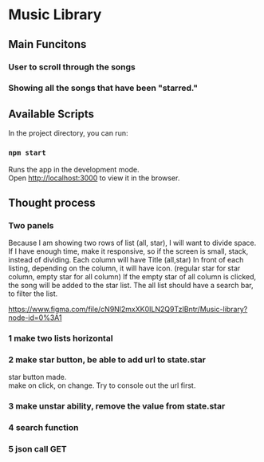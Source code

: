# Music Library

## Main Funcitons

### User to scroll through the songs

### Showing all the songs that have been "starred."

## Available Scripts

In the project directory, you can run:

### `npm start`

Runs the app in the development mode.<br>
Open [http://localhost:3000](http://localhost:3000) to view it in the browser.

## Thought process

### Two panels

Because I am showing two rows of list (all, star), I will want to divide space.
If I have enough time, make it responsive, so if the screen is small, stack, instead of dividing.
Each column will have Title (all,star)
In front of each listing, depending on the column, it will have icon. (regular star for star column, empty star for all column)
If the empty star of all column is clicked, the song will be added to the star list.
The all list should have a search bar, to filter the list.

https://www.figma.com/file/cN9Nl2mxXK0ILN2Q9TzIBntr/Music-library?node-id=0%3A1

### 1 make two lists horizontal

### 2 make star button, be able to add url to state.star

star button made.  
make on click, on change. Try to console out the url first.

### 3 make unstar ability, remove the value from state.star

### 4 search function

### 5 json call GET
